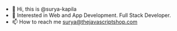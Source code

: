 - 👋 Hi, this is @surya-kapila
- 👀 Interested in Web and App Development. Full Stack Developer.
- 📫 How to reach me surya@thejavascriptshop.com

<!---
surya-kapila/surya-kapila is a ✨ special ✨ repository because its `README.md` (this file) appears on your GitHub profile.
You can click the Preview link to take a look at your changes.
--->
